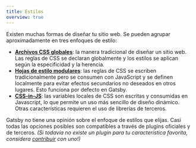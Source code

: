 ```yaml
---
title: Estilos
overview: true
---
```


Existen muchas formas de diseñar tu sitio web. Se pueden agrupar aproximadamente en tres enfoques de estilo:

- [**Archivos CSS globales**](/docs/global-css/): la manera tradicional de diseñar un sitio web. Las reglas de CSS se declaran globalmente y los estilos se aplican según la especificidad y la herencia.
- [**Hojas de estilo modulares**](/docs/css-modules): las reglas de CSS se escriben tradicionalmente pero se consumen con JavaScript y se definen localmente para evitar efectos secundarios no deseados en otros lugares. Esto funciona por defecto en Gatsby.
- [**CSS-in-JS**](/docs/css-in-js/): las variables locales de CSS son escritas y consumidas en Javascript, lo que permite un uso más sencillo de diseño dinámico. Otras características requieren el uso de librerías de terceros. 

Gatsby no tiene una opinión sobre el enfoque de estilos que elijas. Casi todas las opciones posibles son compatibles a través de plugins oficiales y de terceros. _(Si todavía no existe un plugin para tu característica favorita, considera [contribuir](/docs/creating-plugins) con uno!)_

<GuideList slug={props.slug} />
